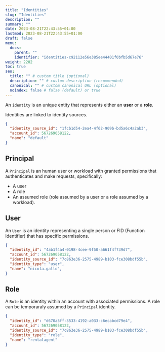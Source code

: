 ```yaml
---
title: "Identities"
slug: "Identities"
description: ""
summary: ""
date: 2023-08-21T22:43:55+01:00
lastmod: 2023-08-21T22:43:55+01:00
draft: false
menu:
  docs:
    parent: ""
    identifier: "identities-c92112e56e385ee44401f0bfb5d67e76"
weight: 2202
toc: true
seo:
  title: "" # custom title (optional)
  description: "" # custom description (recommended)
  canonical: "" # custom canonical URL (optional)
  noindex: false # false (default) or true
---
```


An `identity` is an unique entity that represents either an **user** or a **role**.

Identities are linked to identity sources.

```json
{
  "identity_source_id": "1fcb1d54-2ea4-4f62-909b-bd5a6c4a2ab3",
  "account_id": 567269058122,
  "name": "default"
}
```

## Principal

A `Principal` is an human user or workload with granted permissions that authenticates and make requests, specifically:

- A user
- A role
- An assumed role (role assumed by a user or a role assumed by a workload).

## User

An `User` is an identity representing a single person or FID (Function Identifier) that has specific permissions.

```json
{
  "identity_id": "4ab1f4a4-0198-4cee-9f50-a661f4f739d7",
  "account_id": 567269058122,
  "identity_source_id": "7c863e36-2575-4989-b103-fce308bdf55b",
  "identity_type": "user",
  "name": "nicola.gallo",
}
```

## Role

A `Role` is an identity within an account with associated permissions.
A role can be temporaraly assumed by a `Principal` identity.

```json
{
  "identity_id": "d670a5ff-3533-4192-a033-c6ecabcd79e4",
  "account_id": 567269058122,
  "identity_source_id": "7c863e36-2575-4989-b103-fce308bdf55b",
  "identity_type": "role",
  "name": "rentalagent"
}
```
